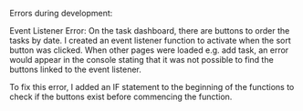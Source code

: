 Errors during development:

Event Listener Error:
On the task dashboard, there are buttons to order the tasks by date. 
I created an event listener function to activate when the sort button was clicked. When other pages were loaded e.g. add task, an error would appear in the console stating that it was not possible to find the buttons linked to the event listener.

To fix this error, I added an IF statement to the beginning of the functions to check if the buttons exist before commencing the function.